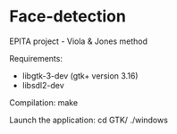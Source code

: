 # Face-detection
EPITA project - Viola &amp; Jones method

Requirements:

- libgtk-3-dev (gtk+ version 3.16)
- libsdl2-dev

Compilation: 
make 

Launch the application: 
cd GTK/
./windows
